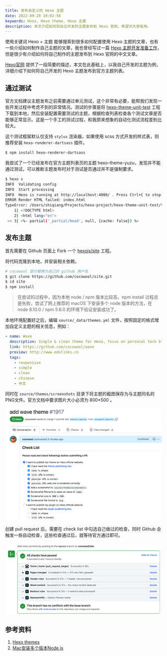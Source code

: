 ```yaml
---
title: 发布自定义的 Hexo 主题
date: 2022-09-20 19:02:58
keywords: Hexo, Hexo theme, Hexo 主题
description: 本文介绍如何将自己开发的主题发布到 Hexo 官网，希望对大家有用。
---
```


使用关键词 Hexo + 主题 能够搜索到很多如何配置使用 Hexo 主题的文章，也有一些介绍如何制作自己主题的文章，我也曾经写过一篇 [Hexo 主题开发准备工作](http://edulinks.cn/2020/12/23/20201223-develop-hexo-theme/)，但是很少有介绍如何将自己制作的主题发布到 Hexo 官网的中文文章。

[Hexo官网](https://hexo.io/docs/themes) 提供了一段简要的描述，本文在此基础上，以我自己开发的主题为例，详细介绍下如何将自己开发的 Hexo 主题发布到官方主题列表。

## 通过测试

官方文档建议主题发布之前需要通过单元测试，这个非常有必要，能帮我们发现一些开发过程中考虑不到的异常情况。测试的步骤是将 [hexo-theme-unit-test](https://github.com/hexojs/hexo-theme-unit-test) 工程下载到本地，然后安装配置需要测试的主题，根据检查列表检查各个测试文章是否能够正常显示。这是一个手工的测试过程，和我原来想象的自动化测试流程差别比较大。

这个测试框架默认仅支持 `stylus` 渲染器，如果使用 scss 方式开发的样式表，则推荐安装 `hexo-renderer-dartsass` 插件。

```sh
$ npm install hexo-renderer-dartsass
```

我尝试了一个已经发布在官方主题列表页的主题 hexo-theme-yuzu，发现并不能通过测试，可以推断主题发布时对于测试是否通过并不是强制要求。

```sh
$ hexo s
INFO  Validating config
INFO  Start processing
INFO  Hexo is running at http://localhost:4000/ . Press Ctrl+C to stop.
ERROR Render HTML failed: index.html
TypeError: /Users/shiqiang/Projects/hexo-project/hexo-theme-unit-test/themes/hexo-theme-yuzu/layout/layout.ejs:3
    1| <!DOCTYPE html>
    2| <html lang="en">
 >> 3| <%- partial('_partial/head', null, {cache: false}) %>

```

## 发布主题

首先需要在 Github 页面上 Fork 一个 [hexojs/site](https://github.com/hexojs/site) 工程。

将代码克隆到本地，并安装相关依赖。

```sh
# cocowool 部分替换为自己的 github 用户名
$ git clone https://github.com/cocowool/site.git
$ cd site
$ npm install
```

> 在尝试的过程中，因为本地 node / npm 版本比较高，npm install 过程总是失败，尝试了网上推荐的 macOS 下安装多个 node 版本的方法，在 node 8.10.0 / npm 5.6.0 的环境下验证安装成功了。

 本地环境配置好之后，编辑 `source/_data/themes.yml` 文件，按照固定的格式增加自定义主题的相关信息，例如：

```yml
- name: Wave 
  description: Simple & clean theme for Hexo, focus on personal tech blog.
  link: https://github.com/cocowool/wave
  preview: http://www.edulinks.cn
  tags:
    - responsive
    - simple
    - clean
    - chinese
    - 中文
```

同时在 `source/themes/screenshots` 目录下将主题的截图保存为与主题同名的 PNG文件。官方文档中要求图片大小必须为 800*500 。

![image-20220927082034655](20220920-publish-hexo-theme/image-20220927082034655.png)

创建 pull request 后，需要在 check list 中勾选自己做过的检查，同时 Github 会触发一些自动检查，这些检查通过后，就等待官方通过即可。

![image-20220927082142077](20220920-publish-hexo-theme/image-20220927082142077.png)

## 参考资料

1. [Hexo themes](https://hexo.io/docs/themes)
2. [Mac安装多个版本Node.js](https://blog.csdn.net/weixin_45895753/article/details/126101874)
